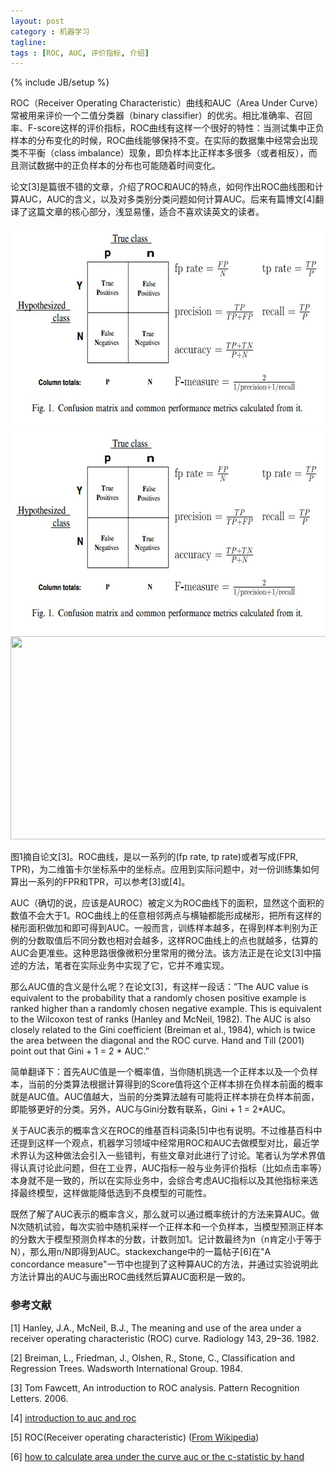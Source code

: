 ```yaml
---
layout: post
category : 机器学习
tagline: 
tags : [ROC, AUC, 评价指标, 介绍]
---
```

{% include JB/setup %}

ROC（Receiver Operating Characteristic）曲线和AUC（Area Under Curve）常被用来评价一个二值分类器（binary classifier）的优劣。相比准确率、召回率、F-score这样的评价指标，ROC曲线有这样一个很好的特性：当测试集中正负样本的分布变化的时候，ROC曲线能够保持不变。在实际的数据集中经常会出现类不平衡（class imbalance）现象，即负样本比正样本多很多（或者相反），而且测试数据中的正负样本的分布也可能随着时间变化。

论文[3]是篇很不错的文章，介绍了ROC和AUC的特点，如何作出ROC曲线图和计算AUC，AUC的含义，以及对多类别分类问题如何计算AUC。后来有篇博文[4]翻译了这篇文章的核心部分，浅显易懂，适合不喜欢读英文的读者。

<div align="center">
<img src="_images/tmp.jpg" width="634" height="325" alt=""/>
</div>

<div align="center">
<img src="../../_images/tmp.jpg" width="634" height="325" alt=""/>
</div>

<div align="center">
<img src="../../../../../_images/tmp.jpg" width="634" height="325" alt=""/>
</div>

图1摘自论文[3]。ROC曲线，是以一系列的(fp rate, tp rate)或者写成(FPR, TPR)，为二维笛卡尔坐标系中的坐标点。应用到实际问题中，对一份训练集如何算出一系列的FPR和TPR，可以参考[3]或[4]。

AUC（确切的说，应该是AUROC）被定义为ROC曲线下的面积，显然这个面积的数值不会大于1。ROC曲线上的任意相邻两点与横轴都能形成梯形，把所有这样的梯形面积做加和即可得到AUC。一般而言，训练样本越多，在得到样本判别为正例的分数取值后不同分数也相对会越多，这样ROC曲线上的点也就越多，估算的AUC会更准些。这种思路很像微积分里常用的微分法。该方法正是在论文[3]中描述的方法，笔者在实际业务中实现了它，它并不难实现。

那么AUC值的含义是什么呢？在论文[3]，有这样一段话：”The AUC value is equivalent to the probability that a randomly chosen positive example is ranked higher than a randomly chosen negative example. This is equivalent to the Wilcoxon test of ranks (Hanley and McNeil, 1982). The AUC is also closely related to the Gini coefficient (Breiman et al., 1984), which is twice the area between the diagonal and the ROC curve. Hand and Till (2001) point out that Gini + 1 = 2 * AUC.”

简单翻译下：首先AUC值是一个概率值，当你随机挑选一个正样本以及一个负样本，当前的分类算法根据计算得到的Score值将这个正样本排在负样本前面的概率就是AUC值。AUC值越大，当前的分类算法越有可能将正样本排在负样本前面，即能够更好的分类。另外，AUC与Gini分数有联系，Gini + 1 = 2*AUC。

关于AUC表示的概率含义在ROC的维基百科词条[5]中也有说明。不过维基百科中还提到这样一个观点，机器学习领域中经常用ROC和AUC去做模型对比，最近学术界认为这种做法会引入一些错判，有些文章对此进行了讨论。笔者认为学术界值得认真讨论此问题，但在工业界，AUC指标一般与业务评价指标（比如点击率等）本身就不是一致的，所以在实际业务中，会综合考虑AUC指标以及其他指标来选择最终模型，这样做能降低选到不良模型的可能性。

既然了解了AUC表示的概率含义，那么就可以通过概率统计的方法来算AUC。做N次随机试验，每次实验中随机采样一个正样本和一个负样本，当模型预测正样本的分数大于模型预测负样本的分数，计数则加1。记计数最终为n（n肯定小于等于N），那么用n/N即得到AUC。stackexchange中的一篇帖子[6]在"A concordance measure"一节中也提到了这种算AUC的方法，并通过实验说明此方法计算出的AUC与画出ROC曲线然后算AUC面积是一致的。

### 参考文献

[1] Hanley, J.A., McNeil, B.J., The meaning and use of the area under a receiver operating characteristic (ROC) curve. Radiology 143, 29–36. 1982.

[2] Breiman, L., Friedman, J., Olshen, R., Stone, C., Classification and Regression Trees. Wadsworth International Group. 1984.

[3] Tom Fawcett, An introduction to ROC analysis. Pattern Recognition Letters. 2006.

[4] [introduction to auc and roc](http://alexkong.net/2013/06/introduction-to-auc-and-roc/)

[5] ROC(Receiver operating characteristic) ([From Wikipedia](https://en.wikipedia.org/wiki/Receiver_operating_characteristic))

[6] [how to calculate area under the curve auc or the c-statistic by hand](http://stats.stackexchange.com/questions/145566/how-to-calculate-area-under-the-curve-auc-or-the-c-statistic-by-hand)
